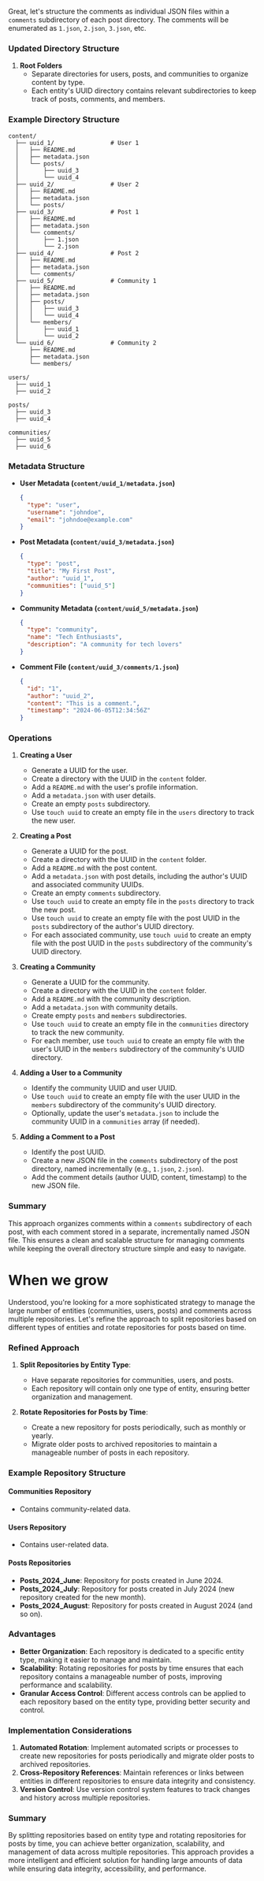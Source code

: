 Great, let's structure the comments as individual JSON files within a `comments` subdirectory of each post directory. The comments will be enumerated as `1.json`, `2.json`, `3.json`, etc.

### Updated Directory Structure

1. **Root Folders**
   - Separate directories for users, posts, and communities to organize content by type.
   - Each entity's UUID directory contains relevant subdirectories to keep track of posts, comments, and members.

### Example Directory Structure

```
content/
  ├── uuid_1/                # User 1
  │   ├── README.md
  │   ├── metadata.json
  │   └── posts/
  │       ├── uuid_3
  │       └── uuid_4
  ├── uuid_2/                # User 2
  │   ├── README.md
  │   ├── metadata.json
  │   └── posts/
  ├── uuid_3/                # Post 1
  │   ├── README.md
  │   ├── metadata.json
  │   └── comments/
  │       ├── 1.json
  │       └── 2.json
  ├── uuid_4/                # Post 2
  │   ├── README.md
  │   ├── metadata.json
  │   └── comments/
  ├── uuid_5/                # Community 1
  │   ├── README.md
  │   ├── metadata.json
  │   ├── posts/
  │   │   ├── uuid_3
  │   │   └── uuid_4
  │   └── members/
  │       ├── uuid_1
  │       └── uuid_2
  └── uuid_6/                # Community 2
      ├── README.md
      ├── metadata.json
      └── members/

users/
  ├── uuid_1
  ├── uuid_2

posts/
  ├── uuid_3
  ├── uuid_4

communities/
  ├── uuid_5
  ├── uuid_6
```

### Metadata Structure

- **User Metadata (`content/uuid_1/metadata.json`)**
  ```json
  {
    "type": "user",
    "username": "johndoe",
    "email": "johndoe@example.com"
  }
  ```

- **Post Metadata (`content/uuid_3/metadata.json`)**
  ```json
  {
    "type": "post",
    "title": "My First Post",
    "author": "uuid_1",
    "communities": ["uuid_5"]
  }
  ```

- **Community Metadata (`content/uuid_5/metadata.json`)**
  ```json
  {
    "type": "community",
    "name": "Tech Enthusiasts",
    "description": "A community for tech lovers"
  }
  ```

- **Comment File (`content/uuid_3/comments/1.json`)**
  ```json
  {
    "id": "1",
    "author": "uuid_2",
    "content": "This is a comment.",
    "timestamp": "2024-06-05T12:34:56Z"
  }
  ```

### Operations

1. **Creating a User**
   - Generate a UUID for the user.
   - Create a directory with the UUID in the `content` folder.
   - Add a `README.md` with the user's profile information.
   - Add a `metadata.json` with user details.
   - Create an empty `posts` subdirectory.
   - Use `touch uuid` to create an empty file in the `users` directory to track the new user.

2. **Creating a Post**
   - Generate a UUID for the post.
   - Create a directory with the UUID in the `content` folder.
   - Add a `README.md` with the post content.
   - Add a `metadata.json` with post details, including the author's UUID and associated community UUIDs.
   - Create an empty `comments` subdirectory.
   - Use `touch uuid` to create an empty file in the `posts` directory to track the new post.
   - Use `touch uuid` to create an empty file with the post UUID in the `posts` subdirectory of the author's UUID directory.
   - For each associated community, use `touch uuid` to create an empty file with the post UUID in the `posts` subdirectory of the community's UUID directory.

3. **Creating a Community**
   - Generate a UUID for the community.
   - Create a directory with the UUID in the `content` folder.
   - Add a `README.md` with the community description.
   - Add a `metadata.json` with community details.
   - Create empty `posts` and `members` subdirectories.
   - Use `touch uuid` to create an empty file in the `communities` directory to track the new community.
   - For each member, use `touch uuid` to create an empty file with the user's UUID in the `members` subdirectory of the community's UUID directory.

4. **Adding a User to a Community**
   - Identify the community UUID and user UUID.
   - Use `touch uuid` to create an empty file with the user UUID in the `members` subdirectory of the community's UUID directory.
   - Optionally, update the user's `metadata.json` to include the community UUID in a `communities` array (if needed).

5. **Adding a Comment to a Post**
   - Identify the post UUID.
   - Create a new JSON file in the `comments` subdirectory of the post directory, named incrementally (e.g., `1.json`, `2.json`).
   - Add the comment details (author UUID, content, timestamp) to the new JSON file.

### Summary

This approach organizes comments within a `comments` subdirectory of each post, with each comment stored in a separate, incrementally named JSON file. This ensures a clean and scalable structure for managing comments while keeping the overall directory structure simple and easy to navigate.

# When we grow

Understood, you're looking for a more sophisticated strategy to manage the large number of entities (communities, users, posts) and comments across multiple repositories. Let's refine the approach to split repositories based on different types of entities and rotate repositories for posts based on time.

### Refined Approach

1. **Split Repositories by Entity Type**:
   - Have separate repositories for communities, users, and posts.
   - Each repository will contain only one type of entity, ensuring better organization and management.

2. **Rotate Repositories for Posts by Time**:
   - Create a new repository for posts periodically, such as monthly or yearly.
   - Migrate older posts to archived repositories to maintain a manageable number of posts in each repository.

### Example Repository Structure

#### Communities Repository
- Contains community-related data.

#### Users Repository
- Contains user-related data.

#### Posts Repositories
- **Posts_2024_June**: Repository for posts created in June 2024.
- **Posts_2024_July**: Repository for posts created in July 2024 (new repository created for the new month).
- **Posts_2024_August**: Repository for posts created in August 2024 (and so on).

### Advantages

- **Better Organization**: Each repository is dedicated to a specific entity type, making it easier to manage and maintain.
- **Scalability**: Rotating repositories for posts by time ensures that each repository contains a manageable number of posts, improving performance and scalability.
- **Granular Access Control**: Different access controls can be applied to each repository based on the entity type, providing better security and control.

### Implementation Considerations

1. **Automated Rotation**: Implement automated scripts or processes to create new repositories for posts periodically and migrate older posts to archived repositories.
2. **Cross-Repository References**: Maintain references or links between entities in different repositories to ensure data integrity and consistency.
3. **Version Control**: Use version control system features to track changes and history across multiple repositories.

### Summary

By splitting repositories based on entity type and rotating repositories for posts by time, you can achieve better organization, scalability, and management of data across multiple repositories. This approach provides a more intelligent and efficient solution for handling large amounts of data while ensuring data integrity, accessibility, and performance.